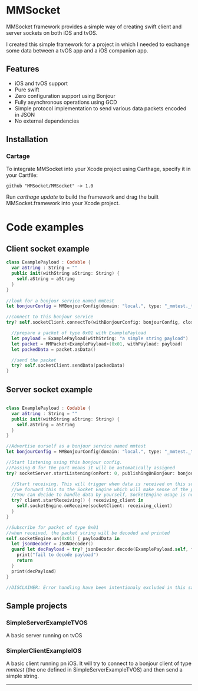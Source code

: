 # MMSocket

MMSocket framework provides a simple way of creating swift client and server sockets on both iOS and tvOS.

I created this simple framework for a project in which I needed to exchange some data between a tvOS app and a iOS companion app.

## Features
* iOS and tvOS support
* Pure swift
* Zero configuration support using Bonjour
* Fully asynchronous operations using GCD
* Simple protocol implementation to send various data packets  encoded in JSON
* No external dependencies

## Installation
### Cartage
To integrate MMSocket into your Xcode project using Carthage, specify it in your Cartfile:

`github "MMSocket/MMSocket" ~> 1.0`

Run _carthage update_ to build the framework and drag the built MMSocket.framework into your Xcode project.

# Code examples
## Client socket example
```swift
class ExamplePayload : Codable {
  var aString : String = ""
  public init(withString aString: String) {
    self.aString = aString
  }
}
	
//look for a bonjour service named mmtest
let bonjourConfig = MMBonjourConfig(domain: "local.", type: "_mmtest._tcp.", name: "mmtest")

//connect to this bonjour service
try? self.socketClient.connectTo(withBonjourConfig: bonjourConfig, closeHandler: self.closeHandler) {

  //prepare a packet of type 0x01 with ExamplePayload     
  let payload = ExamplePayload(withString: "a simple string payload")
  let packet = MMPacket<ExamplePayload>(0x01, withPayload: payload)
  let packedData = packet.asData()

  //send the packet
  try? self.socketClient.sendData(packedData)
}

```

## Server socket example
```swift

class ExamplePayload : Codable {
  var aString : String = ""
  public init(withString aString: String) {
    self.aString = aString
  }
}

//Advertise ourself as a bonjour service named mmtest
let bonjourConfig = MMBonjourConfig(domain: "local.", type: "_mmtest._tcp.", name: "mmtest")

//Start listening using this bonjour config.
//Passing 0 for the port means it will be automatically assigned
try? socketServer.startListening(onPort: 0, publishingOnBonjour: bonjourConfig) { client in

  //Start receiving. This will trigger when data is received on this socket
  //we forward this to the Socket Engine which will make sense of the packets.
  //You can decide to handle data by yourself, SocketEngine usage is not mandatory.
  try? client.startReceiving() { receiving_client in
    self.socketEngine.onReceive(socketClient: receiving_client)
  }
}

//Subscribe for packet of type 0x01
//when received, the packet string will be decoded and printed
self.socketEngine.on(0x01) { payloadData in
  let jsonDecoder = JSONDecoder()
  guard let decPayload = try? jsonDecoder.decode(ExamplePayload.self, from: payloadData) else {
    print("fail to decode payload")
    return
  }
  print(decPayload)
}

//DISCLAIMER: Error handling have been intentionaly excluded in this sample code for reading simplicity. Have a look at the full SimpleServerExampleTVOS for proper error handling. 
```

## Sample projects
### SimpleServerExampleTVOS
A basic server running on tvOS

### SimplerClientExampleIOS
A basic client running pn iOS. It will try to connect to a bonjour client of type _mmtest_ (the one defined in SimpleServerExampleTVOS) and then send a simple string.

- - - -



